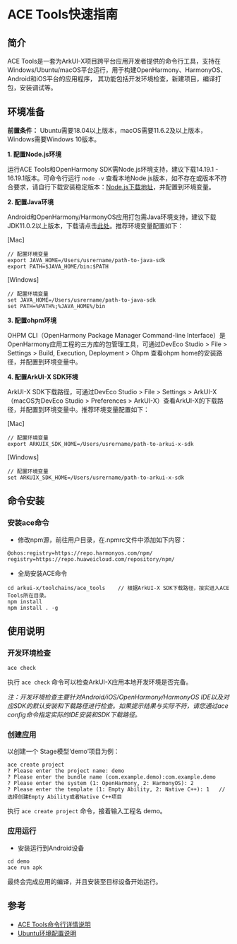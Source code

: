 # ACE Tools快速指南

## 简介

ACE Tools是一套为ArkUI-X项目跨平台应用开发者提供的命令行工具，支持在Windows/Ubuntu/macOS平台运行，用于构建OpenHarmony、HarmonyOS、Android和iOS平台的应用程序， 其功能包括开发环境检查，新建项目，编译打包，安装调试等。

## 环境准备

**前置条件：** Ubuntu需要18.04以上版本，macOS需要11.6.2及以上版本，Windows需要Windows 10版本。

**1. 配置Node.js环境**

   运行ACE Tools和OpenHarmony SDK需Node.js环境支持，建议下载14.19.1 - 16.19.1版本。可命令行运行 `node -v` 查看本地Node.js版本，如不存在或版本不符合要求，请自行下载安装稳定版本：[Node.js下载地址](https://nodejs.org/en/download/)，并配置到环境变量。

**2. 配置Java环境**

   Android和OpenHarmony/HarmonyOS应用打包需Java环境支持，建议下载JDK11.0.2以上版本，下载请点击[此处](https://repo.huaweicloud.com/openjdk/)。推荐环境变量配置如下：

   [Mac]

   ```shell
   // 配置环境变量
   export JAVA_HOME=/Users/usrername/path-to-java-sdk
   export PATH=$JAVA_HOME/bin:$PATH
   ```

   [Windows]

   ```shell
   // 配置环境变量
   set JAVA_HOME=/Users/usrername/path-to-java-sdk
   set PATH=%PATH%;%JAVA_HOME%/bin
   ```

**3. 配置ohpm环境**

   OHPM CLI（OpenHarmony Package Manager Command-line Interface）是OpenHarmony应用工程的三方库的包管理工具，可通过DevEco Studio > File > Settings > Build, Execution, Deployment > Ohpm 查看ohpm home的安装路径，并配置到环境变量中。

**4. 配置ArkUI-X SDK环境**

   ArkUI-X SDK下载路径，可通过DevEco Studio > File > Settings > ArkUI-X（macOS为DevEco Studio > Preferences > ArkUI-X）查看ArkUI-X的下载路径，并配置到环境变量中。推荐环境变量配置如下：

   [Mac]

   ```shell
   // 配置环境变量
   export ARKUIX_SDK_HOME=/Users/usrername/path-to-arkui-x-sdk
   ```

   [Windows]

   ```shell
   // 配置环境变量
   set ARKUIX_SDK_HOME=/Users/usrername/path-to-arkui-x-sdk
   ```

## 命令安装
### 安装ace命令
   - 修改npm源，前往用户目录，在.npmrc文件中添加如下内容：

   ```shell
   @ohos:registry=https://repo.harmonyos.com/npm/
   registry=https://repo.huaweicloud.com/repository/npm/
   ```

   - 全局安装ACE命令

   ```shell
   cd arkui-x/toolchains/ace_tools    // 根据ArkUI-X SDK下载路径，按实进入ACE Tools所在目录。
   npm install
   npm install . -g
   ```

## 使用说明

### 开发环境检查

   ```shell
   ace check
   ```

执行 `ace check` 命令可以检查ArkUI-X应用本地开发环境是否完备。

*注：开发环境检查主要针对Android/iOS/OpenHarmony/HarmonyOS IDE以及对应SDK的默认安装和下载路径进行检查。如果提示结果与实际不符，请您通过ace config命令指定实际的IDE安装和SDK下载路径。*

### 创建应用

   以创建一个 Stage模型‘demo’项目为例：

   ```shell
   ace create project
   ? Please enter the project name: demo
   ? Please enter the bundle name (com.example.demo):com.example.demo
   ? Please enter the system (1: OpenHarmony, 2: HarmonyOS): 2
   ? Please enter the template (1: Empty Ability, 2: Native C++): 1   //选择创建Empty Ability或者Native C++项目
   ```

执行 `ace create project` 命令，接着输入工程名 demo。

### 应用运行

* 安装运行到Android设备

```shell
cd demo
ace run apk
```
最终会完成应用的编译，并且安装至目标设备开始运行。


## 参考

- [ACE Tools命令行详情说明](https://gitee.com/arkui-x/cli/blob/master/README.md)
- [Ubuntu环境配置说明](https://gitee.com/arkui-x/docs/blob/master/zh-cn/application-dev/tutorial/how-to-configure-dev-environment.md)

<!--no_check-->